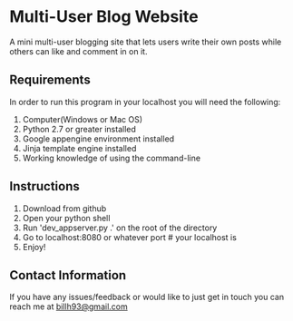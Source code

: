# Multi-User Blog Website

A mini multi-user blogging site that lets users write their own posts
while others can like and comment in on it.


## Requirements

In order to run this program in your localhost you will need the following:

1. Computer(Windows or Mac OS)
2. Python 2.7 or greater installed
3. Google appengine environment installed
4. Jinja template engine installed
5. Working knowledge of using the command-line

## Instructions
1. Download from github
1. Open your python shell
2. Run 'dev_appserver.py .' on the root of the directory
4. Go to localhost:8080 or whatever port # your localhost is
5. Enjoy!

## Contact Information

If you have any issues/feedback or would like to just get in touch you
can reach me at billh93@gmail.com


